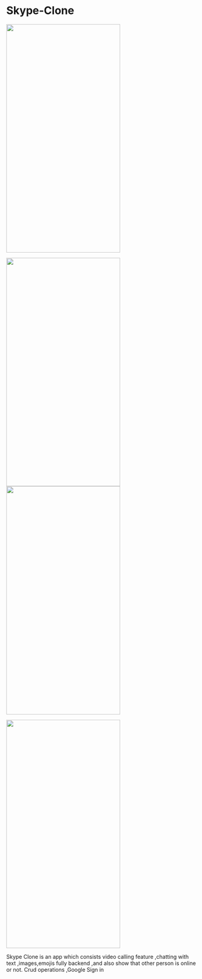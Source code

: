 # Skype-Clone
<img src="https://user-images.githubusercontent.com/55958579/114072615-19449580-98c0-11eb-8ecb-f0bcc4974055.jpg" width="300px" height="600px" />
<p float="left">
<img src="https://user-images.githubusercontent.com/55958579/114078025-10ef5900-98c6-11eb-976a-028faae7730f.jpg" width="300px" height="600px" />
<img src="https://user-images.githubusercontent.com/55958579/114078036-15b40d00-98c6-11eb-8b67-04c54df1968e.jpg" width="300px" height="600px">
</p>
<img src="https://user-images.githubusercontent.com/55958579/114073672-2a41d680-98c1-11eb-8678-c08960cf9020.jpg" width="300px" height="600px">

Skype Clone is an app which consists video calling feature 
,chatting with text ,images,emojis fully backend ,and also
show that other person is online or not. 
Crud operations ,Google Sign in
